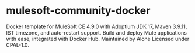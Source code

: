 # mulesoft-community-docker
Docker template for MuleSoft CE 4.9.0 with Adoptium JDK 17, Maven 3.9.11, IST timezone, and auto-restart support. Build and deploy Mule applications with ease, integrated with Docker Hub. Maintained by Alone Licensed under CPAL-1.0.
